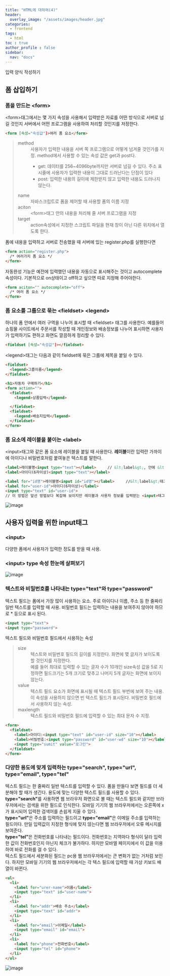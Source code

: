 ```yaml
---
title: "HTML에 대하여(4)"
header:
  overlay_image: "/assets/images/header.jpg"
categories:
  - frontend
tags:
  - html
toc : true
author_profile : false
sidebar:
  nav: "docs"
---
```

<p>입력 양식 작성하기</p>

## 폼 삽입하기

### 폼을 만드는 &lt;form&gt;

<p>&lt;form&gt;태그에서는 몇 가지 속성을 사용해서 입력받은 자료를 어떤 방식으로 서버로 넘길 것인지 서버에서 어떤 프로그램을 사용하여 처리할 것인지를 저정한다.</p>

```html
<form [속성="속성값"]>여러 폼 요소</form>
```
<p>
  <blockquote>
    <dl>
      <dt>method</dt>
      <dd>사용자가 입력한 내용을 서버 쪽 프로그램으로 어떻게 넘겨줄 것인가를 지정. method에서 사용할 수 있는 속성 값은 get과 post다.<br>
        <ul>
          <li>get: 데이터를 256~4096byte까지만 서버로 넘길 수 있다. 주소 표시줄에 사용자가 입력한 내용이 그대로 드러난다는 단점이 있다</li>
          <li>post: 입력한 내용의 길이에 제한받지 않고 입력한 내용도 드러나지 않는다.</li>
        </ul></dd>
      <dt>name</dt>
      <dd>자바스크립트로 폼을 제어할 때 사용할 폼의 이름 지정</dd>
      <dt>aciton</dt>
      <dd>&lt;form&gt;태그 안의 내용을 처리해 줄 서버 프로그램을 지정</dd>
      <dt>target</dt>
      <dd>action속성에서 지정한 스크립트 파일을 현재 창이 아닌 다른 위치에서 열도록 한다.</dd>
    </dl>
  </blockquote>
</p>

<p>폼에 내용을 입력하고 서버로 전송했을 때 서버에 있는 register.php를 실행한다면</p>

```html
<form action="register.php">
  /* 여러가지 폼 요소 */
</form>
```

<p>자동완성 기능은 예전에 입력했던 내용을 자동으로 표시해주는 것이고 autocomplete속성이다. 기본적으로 on상태이고 off하고 싶으면 따로 지정해 주어야한다.</p>

```html
<form aciton="" autocomplete="off">
  /* 여러 폼 요소 */
</form>
```

### 폼 요소를 그룹으로 묶는 &lt;fieldset&gt; &lt;legend&gt;

<p>하나의 폼 안에서 여러 구역을 나누어 표시할 때 &lt;fieldset&gt; 태그를 사용한다. 예를들어 쇼핑물 사이트에서 주문서를 작성할 때 개인정보와 배송정보를 나누어 표시하면 사용자가 입력하기도 편하고 화면도 깔끔하게 정리할 수 있다.</p>

```html
<fieldset [속성="속성값"]></fieldset>
```

<p>&lt;legend&gt;태그는 다음과 같이 fieldset에 묶은 그룹에 제목을 붙일 수 있다.</p>

```html
<fieldset>
  <legend>그룹이름</legend>
</fieldset>
```

```html
<h1>자동차 구매하기</h1>
<form action="">
  <fieldset>
    <legend>상품입력</legend>

  </fieldset>
  <fieldset>
    <legend>배송지입력</legend>
  </fieldset>
</form>
```

### 폼 요소에 레이블을 붙이는 &lt;label&gt;

<p>&lt;input&gt;태그와 같은 폼 요소에 레이블을 붙일 때 사용한다. <b>레이블</b>이란 입력란 가까이에 아이디나 비밀번호처럼 붙여놓은 텍스트를 말한다.</p>

```html
<label>레이블명<input type="text"></label>     // &lt;label&gt;, 안에 &lt;input&gt; 넣기
<label>아이디(6자이상)<input type="text"></label>

<label for="id명">레이블명<input id="id명"></label>     //&lt;label&gt;태그와 폼 요소를 따로 쓰고 연결하기
<label for="user-id">아이디(6자이상)</label>
<input type="text" id="user-id">
// 이 방법은 앞선 방법보다 복잡해 보이지만 레이블과 사용자 정보를 입력받는 <input>태그가 떨어져 있더라도 둘 사이를 쉽게 연결할 수 있다.
```

![image](/assets/images/fifthpost(1).jpg)

## 사용자 입력을 위한 input태그

### &lt;input&gt;

<p>다양한 폼에서 사용자가 입력한 정도를 받을 때 사용.</p>

### &lt;input&gt; type 속성 한눈에 살펴보기

![image](/assets/images/fifthpost(2).jpg)

### 텍스트와 비밀번호를 나타내는 type="text"와 type="password"

<p>텍스트 필드는 폼에서 가장 많이 사용하는 요소. 주로 아이디나 이름, 주소 등 한 줄짜리 일반 텍스트를 입력할 때 사용. 비밀번호 필드는 입력하는 내용을 보여주지 않아야 하므로 * 등으로 표시 된다.</p>

```html
<input type="text">
<input type="password">
```
<p>텍스트 필드와 비밀번호 필드에서 사용하는 속성</p>

<p>
  <blockquote>
    <dl>
      <dt>size</dt>
      <dd>텍스트와 비밀번호 필드의 길이를 지정한다. 화면에 몇 글자가 보이도록 할 것인지를 지정한다. <br>예를 들어 최대로 입력할 수 있는 글자 수가 10개인 size속성 값을 5로 지정하면 필드크기는 5개 크기로 맞추고 나머지 5개 글자는 화면에 보이지 않는다.</dd>
      <dt>value</dt>
      <dd>텍스트 필드 요소가 화면에 표시될 때 텍스트 필드 부번에 보여 주는 내용. 이 속성을 사용하지 않으면 빈 텍스트 필드가 표시된다. 비밀번호 필드에서 사용하지 않는 속성.</dd>
      <dt>maxlength</dt>
      <dd>텍스트 필드와 비밀번호 필드에 입력할 수 있는 최대 문자 수 지정.</dd>
    </dl>
  </blockquote>
</p>


```html
<form>
  <fieldset>
    <label>아이디:<input type="text" id="user-id" size="10"></label>
    <label>비빌번호:<input type="password" id="user-wd" size="10"></label>
    <input type="sumit" value="로그인">
  </fieldset>
</form>
```

### 다양한 용도에 맞게 입력하는 type="search", type="url", type="email", type="tel"

<p>텍스트 필드는 한 줄짜리 일반 텍스트를 입력할 수 있다. 폼을 만들다 보면 필드를 더 세분해야 할 때가 생긴다. 용도에 맞는 다양한 텍스트 필드를 사용할 수 있다.<br><b>type="search"</b>를 사용하면 웹 브라우저 화면으로 볼 때는 텍스트 필드와 같지만 브라우저에서는 검색을 위한 필드로 인식한다. 모바일 기기의 웹 브라우저에서는 오른쪽에 x가 표시되어 입력한 검색어를 손쉽게 지울 수 있다.<br><b>type="url"</b>은 주소를 입력하는 필드이고 <b>type="email"</b>은 이메일 주소를 입력하는 필드이다. 만일 입력값이 지정한 형식에 맞지 않는다면 웹 브라우저에서 오류 메시지를 보여준다.<br><b>type="tel"</b>은 전화번호를 나타내는 필드이다. 전화번호는 지역마다 형식이 달라 입력한 값이 전화번호인지 아닌지 체크가 불가하다. 하지만 모바엘 페이지에서 이 값을 이용하여 바로 전화를 걸 수 있다.<br>텍스트 필드에서 세분화된 필드는 pc용 웹 브라우저에서는 큰 변화가 없는 거처럼 보인다. 하지만 모바일 기기의 웹 브라우저에서는 각 텍스 필드에 입력할 때 가상 키보드 배열이 바뀐다.<p>

```html
<ul>
  <li>
    <label for="urer-name">이름</label>
    <input type="text" id="user-name">
  </li>
  <li>
    <label for="addr">배송 주소</label>
    <input type="text" id="addr">
  </li>
  <li>
    <label for="email">이메일</label>
    <input type="email" id="email">
  </li>
  <li>
    <label for="phone">전화번호</label>
    <input type="tel" id="phone">
  </li>
</ul>
```
![image](/assets/images/fifthpost(3).jpg)